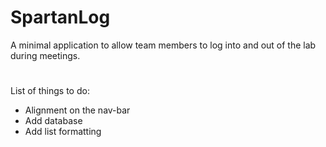 # SpartanLog
A minimal application to allow team members to log into and out of the lab
during meetings.
#
List of things to do:
- Alignment on the nav-bar
- Add database
- Add list formatting
